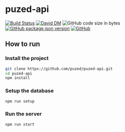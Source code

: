 # puzed-api
[![Build Status](https://travis-ci.org/puzed/puzed-api.svg?branch=master)](https://travis-ci.org/puzed/puzed-api)
[![David DM](https://david-dm.org/puzed/puzed-api.svg)](https://david-dm.org/puzed/puzed-api)
![GitHub code size in bytes](https://img.shields.io/github/languages/code-size/puzed/puzed-api)
[![GitHub package.json version](https://img.shields.io/github/package-json/v/puzed/puzed-api)](https://github.com/puzed/puzed-api/releases)
[![GitHub](https://img.shields.io/github/license/puzed/puzed-api)](https://github.com/puzed/puzed-api/blob/master/LICENSE)

## How to run
### Install the project
```bash
git clone https://github.com/puzed/puzed-api.git
cd puzed-api
npm install
```


### Setup the database
```bash
npm run setup
```

### Run the server
```bash
npm run start
```
